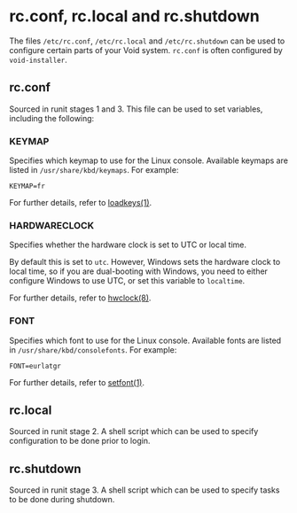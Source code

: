 # rc.conf, rc.local and rc.shutdown

The files `/etc/rc.conf`, `/etc/rc.local` and `/etc/rc.shutdown` can be used
to configure certain parts of your Void system. `rc.conf` is often
configured by `void-installer`.

## rc.conf

Sourced in runit stages 1 and 3. This file can be used to set variables,
including the following:

### KEYMAP

Specifies which keymap to use for the Linux console. Available keymaps are
listed in `/usr/share/kbd/keymaps`. For example:

``` KEYMAP=fr ```

For further details, refer to
[loadkeys(1)](https://man.voidlinux.org/loadkeys.1).

### HARDWARECLOCK

Specifies whether the hardware clock is set to UTC or local time.

By default this is set to `utc`. However, Windows sets the hardware clock to
local time, so if you are dual-booting with Windows, you need to either
configure Windows to use UTC, or set this variable to `localtime`.

For further details, refer to
[hwclock(8)](https://man.voidlinux.org/hwclock.8).

### FONT

Specifies which font to use for the Linux console. Available fonts are
listed in `/usr/share/kbd/consolefonts`. For example:

``` FONT=eurlatgr ```

For further details, refer to
[setfont(1)](https://man.voidlinux.org/setfont.1).

## rc.local

Sourced in runit stage 2. A shell script which can be used to specify
configuration to be done prior to login.

## rc.shutdown

Sourced in runit stage 3. A shell script which can be used to specify tasks
to be done during shutdown.
